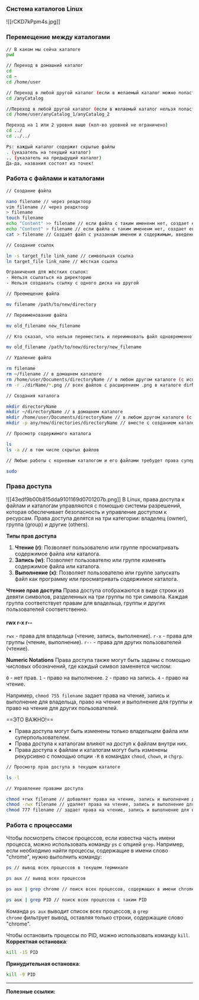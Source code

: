 ### Система каталогов Linux
![[rCKD7kPpm4s.jpg]]
### Перемещение между каталогами

```bash
// В каком мы сейча каталоге
pwd

// Переход в домашний каталог 
cd
cd ~
cd /home/user

// Переход в любой другой каталог (если в желаемый каталог можно попасть из текущего)
cd /anyCatalog

//Переход в любой другой каталог (если в желаемый каталог нельзя попасть из текущего)
cd /home/user/anyCatalog_1/anyCatalog_2

Переход на 1 или 2 уровня выше (кол-во уровней не ограничено)
cd ../
cd ../../

Ps: каждый каталог содержит скрытые файлы 
. (указатель на текущий каталог)
.. (указатель на предыдущий каталог)
Да-да, названия состоят из точек!
```
### Работа с файлами и каталогами

```bash
// Создание файла

nano filename // через реадктоор
vim filename // через реадктоор
> filename
touch filename
echo "Content" >> filename // если файла с таким имененм нет, создает его с содержимым "Content", в противном случае, дозаписывает содержимое на новой строке
echo "Content" > filename // если файла с таким имененм нет, создает его с содержимым "Content", в противном случае, перезаписывает содержимое
cat > filename // Создаёт файл с указанным именем и содержимым, введенным из терминала

// Создание ссылок

ln -s target_file link_name // символьная ссылка
ln target_file link_name // жёсткая ссылка

Ограничения для жёстких ссылок: 
- Нельзя ссылаться на директорию
- Нельзя создавать ссылку с одного диска на другой

// Преемещение файла

mv filename /path/to/new/directory

// Переименование файла

mv old_filename new_filename

// Кто сказал, что нельзя переместить и переимновать файл одновременно?

mv old_filename /path/to/new/directory/new_filename

// Удаление файла

rm filename
rm ~/filename // в домашнем каталоге
rm /home/user/Documents/directoryName // в любом другом каталоге (с использованием полного пути)
rm -r ./dirName/*.png // всех файлов с расширением .png в каталоге dirName

// Создания каталога

mkdir directoryName
mkdir ~/directoryName // в домашнем каталоге
mkdir /home/user/Documents/directoryName // в любом другом каталоге (с использованием полного пути)
mkdir -p any/new/directories/directoryName // вместе с созданием каталога, создаёт вложенные дикктерии (any, new, directories)

// Просмотр содержимого каталога

ls
ls -a // в том числе скрытых файлов

// Любые работы с корневым каталогом и его файлами требудет права супер-пользователя

sudo
```

### Права доступа
![[43edf9b00b815dda9101169d0701207b.png]]
В Linux, права доступа к файлам и каталогам управляются с помощью системы разрешений, которая обеспечивает безопасность и управление доступом к ресурсам. Права доступа делятся на три категории: владелец (owner), группа (group) и другие (others).

**Типы прав доступа**
1. **Чтение (r)**: Позволяет пользователю или группе просматривать содержимое файла или каталога.
2. **Запись (w)**: Позволяет пользователю или группе изменять содержимое файла или каталога.
3. **Выполнение (x)**: Позволяет пользователю или группе запускать файл как программу или просматривать содержимое каталога.

**Чтение прав доступа**
Права доступа отображаются в виде строки из девяти символов, разделенных на три группы по три символа. Каждая группа соответствует правам для владельца, группы и других пользователей соответственно.
#### rwx r-x r--

`rwx` - права для владельца (чтение, запись, выполнение).
`r-x` - права для группы (чтение, выполнение).
`r--` - права для других пользователей (чтение).

**Numeric Notations**
Права доступа также могут быть заданы с помощью числовых обозначений, где каждый символ заменяется числом:

`0` - нет прав.
`1` - право на выполнение.
`2` - право на запись.
`4` - право на чтение.

Например, `chmod 755 filename` задает права на чтение, запись и выполнение для владельца, право на чтение и выполнение для группы и право на чтение для других пользователей.

==ЭТО ВАЖНО!==
- Права доступа могут быть изменены только владельцем файла или суперпользователем.
- Права доступа к каталогам влияют на доступ к файлам внутри них.
- Права доступа к файлам и каталогам могут быть изменены рекурсивно с помощью опции `-R` в командах `chmod`, `chown`, и `chgrp`.

```bash
// Просмотр прав доступа в текущем каталоге

ls -l

// Управление правами доступа

chmod +rwx filename // добавляет права на чтение, запись и выполнение для файла
chmod -rwx filename // удаляет права на чтение, запись и выполнение для файла
chmod 777 filename // задает права на чтение, запись и выполнение для всех пользователей
```


### Работа с процессами
Чтобы посмотреть список процессов, если известна часть имени процесса, можно использовать команду `ps` с опцией `grep`. 
Например, если необходимо найти процессы, содержащие в имени слово "chrome", нужно выполнить команду:
```bash
ps // вывод всех процессов в текущем терминале

ps aux // вывод всех процессов

ps aux | grep chrome // поиск всех процессов, содержащих в имени chrome

ps aux | grep PID // поиск всех процессов c таким PID
```
Команда `ps aux` выводит список всех процессов, а `grep chrome` фильтрует вывод, оставляя только строки, содержащие слово "chrome".

Чтобы остановить процессы по PID, можно использовать команду `kill`. 
**Корректная остановка**:
```bash
kill -15 PID
```
**Принудительная остановка**:
```bash
kill -9 PID
```

---
**Полезные ссылки:**

